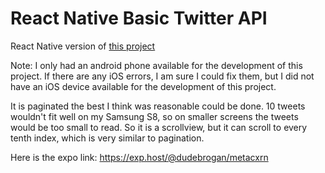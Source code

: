 # React Native Basic Twitter API

React Native version of [this project](https://github.com/bogannathan/basicTwitterAPI)

Note: I only had an android phone available for the development of this project. If there are any iOS errors, I am sure I could fix them, but I did not have an iOS device available for the development of this project. 

It is paginated the best I think was reasonable could be done. 10 tweets wouldn't fit well on my Samsung S8, so on smaller screens the tweets would be too small to read. So it is a scrollview, but it can scroll to every tenth index, which is very similar to pagination. 

Here is the expo link: 
https://exp.host/@dudebrogan/metacxrn
